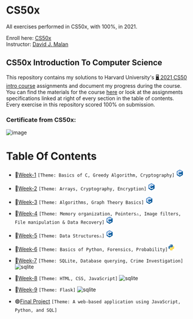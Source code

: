 # CS50x
 All exercises performed in CS50x, with 100%, in 2021.
 
Enroll here: [CS50x](https://cs50.harvard.edu/x/)\
Instructor: [David J. Malan](https://cs.harvard.edu/malan/)

## CS50x Introduction To Computer Science
This repository contains my solutions to Harvard University's <a href='https://www.youtube.com/watch?v=FsYdgKO4AQU&t=1s/'>🖥️ 2021 CS50 intro course</a> assignments and document my progress during the course. <br>
You can find the materials for the course <a href='https://cs50.harvard.edu/x/2021/'>here</a> or look at the assignments specifications linked at right of every section in the table of contents. <br>
Every exercise in this repository scored 100% on submission.
### Certificate from CS50x:
<img width="500" alt="image" src="https://user-images.githubusercontent.com/76934648/188132089-f2e52b6f-8df5-4cb3-8fa4-c28c3f631bf6.png">

# Table Of Contents
- 📝[Week-1](week1/) ```[Theme: Basics of C, Greedy Algorithm, Cryptography]``` <img src="https://raw.githubusercontent.com/devicons/devicon/master/icons/c/c-original.svg" alt="c" width="20" height="20"/>

- 📝[Week-2](week2/) ```[Theme: Arrays, Cryptography, Encryption]``` <img src="https://raw.githubusercontent.com/devicons/devicon/master/icons/c/c-original.svg" alt="c" width="20" height="20"/>

- 📝[Week-3](week3/) ```[Theme: Algorithms, Graph Theory Basics]``` <img src="https://raw.githubusercontent.com/devicons/devicon/master/icons/c/c-original.svg" alt="c" width="20" height="20"/>

- 📝[Week-4](week4/) ```[Theme: Memory organization, Pointers⚠, Image filters, File manipulation & Data Recovery]``` <img src="https://raw.githubusercontent.com/devicons/devicon/master/icons/c/c-original.svg" alt="c" width="20" height="20"/>
 
- 📝[Week-5](week5/) ```[Theme: Data Structures⚠]``` <img src="https://raw.githubusercontent.com/devicons/devicon/master/icons/c/c-original.svg" alt="c" width="20" height="20"/>

- 📝[Week-6](week6/) ```[Theme: Basics of Python, Forensics, Probability]```<img src="https://raw.githubusercontent.com/devicons/devicon/master/icons/python/python-original.svg" alt="python" width="20" height="20"/>

- 📝[Week-7](week7/) ```[Theme: SQLite, Database querying, Crime Investigation]``` <img src="https://www.vectorlogo.zone/logos/sqlite/sqlite-icon.svg" alt="sqlite" width="20" height="20"/> </a>

- 📝[Week-8](week8/) ```[Theme: HTML, CSS, JavaScript]``` <img src="https://www.vectorlogo.zone/logos/json/json-ar21.svg" alt="sqlite" width="20" height="20"/> </a>

- 📝[Week-9](week9/) ```[Theme: Flask]``` <img src="https://www.vectorlogo.zone/logos/pocoo_flask/pocoo_flask-ar21.svg" alt="sqlite" width="20" height="20"/> </a>

- 🟢[Final Project](project/) ```[Theme: A web-based application using JavaScript, Python, and SQL]```


